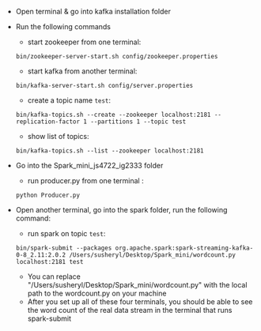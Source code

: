 + Open terminal & go into kafka installation folder 

+ Run the following commands
  + start zookeeper from one terminal: 
  ```
  bin/zookeeper-server-start.sh config/zookeeper.properties
  ```
  + start kafka from another terminal: 
  ```
  bin/kafka-server-start.sh config/server.properties
  ```
  + create a topic name `test`: 
  ```
  bin/kafka-topics.sh --create --zookeeper localhost:2181 --replication-factor 1 --partitions 1 --topic test
  ```
  + show list of topics: 
  ```
  bin/kafka-topics.sh --list --zookeeper localhost:2181
  ```

+ Go into the Spark_mini_js4722_ig2333 folder
  + run producer.py from one terminal : 
  ```
  python Producer.py
  ```
+ Open another terminal, go into the spark folder, run the following command:
  + run spark on topic `test`: 
  ```
  bin/spark-submit --packages org.apache.spark:spark-streaming-kafka-0-8_2.11:2.0.2 /Users/susheryl/Desktop/Spark_mini/wordcount.py localhost:2181 test
  ```
  + You can replace "/Users/susheryl/Desktop/Spark_mini/wordcount.py" with the local path to the wordcount.py on your machine
  + After you set up all of these four terminals, you should be able to see the word count of the real data stream in the terminal that runs spark-submit
